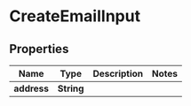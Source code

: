 
# CreateEmailInput

## Properties
Name | Type | Description | Notes
------------ | ------------- | ------------- | -------------
**address** | **String** |  | 



